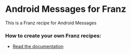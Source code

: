 # Android Messages for Franz
This is a Franz recipe for Android Messages

### How to create your own Franz recipes:
* [Read the documentation](https://github.com/meetfranz/plugins)
